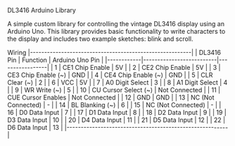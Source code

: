DL3416 Arduino Library

A simple custom library for controlling the vintage DL3416 display using an Arduino Uno. This library provides basic functionality to write characters to the display and includes two example sketches: blink and scroll.

Wiring
|---------------------------------------------------------|
| DL3416 Pin |          Function        | Arduino Uno Pin |
|------------|--------------------------|-----------------|
| 1          | CE1 Chip Enable          | 5V              |
| 2          | CE2 Chip Enable          | 5V              |
| 3          | CE3 Chip Enable (~)      | GND             |
| 4          | CE4 Chip Enable (~)      | GND             |
| 5          | CLR Clear (~)            | 2               |
| 6          | VCC                      | 5V              |
| 7          | A0 Digit Select          | 3               |
| 8          | A1 Digit Select          | 4               |
| 9          | WR Write (~)             | 5               |
| 10         | CU Cursor Select (~)     | Not Connected   |
| 11         | CUE Cursor Enables       | Not Connected   |
| 12         | GND                      | GND             |
| 13         | NC (Not Connected)       | -               |
| 14         | BL Blanking (~)          | 6               |
| 15         | NC (Not Connected)       | -               |
| 16         | D0 Data Input            | 7               |
| 17         | D1 Data Input            | 8               |
| 18         | D2 Data Input            | 9               |
| 19         | D3 Data Input            | 10              |
| 20         | D4 Data Input            | 11              |
| 21         | D5 Data Input            | 12              |
| 22         | D6 Data Input            | 13              |
|---------------------------------------------------------|

